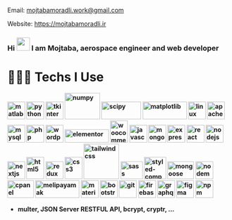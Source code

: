 Email: mojtabamoradli.work@gmail.com

Website:  https://mojtabamoradli.ir


### Hi <img src="https://raw.githubusercontent.com/MartinHeinz/MartinHeinz/master/wave.gif" width="30px"> I am Mojtaba, aerospace engineer and web developer

# 👨🏻‍💻 Techs I Use
<b align="left">
<img src="https://cdn.jsdelivr.net/gh/devicons/devicon/icons/matlab/matlab-original.svg" title="matlab" width="40" height="40"/>
<img src="https://cdn.jsdelivr.net/gh/devicons/devicon/icons/python/python-original.svg" title="python" width="40" height="40"/>
<img src="https://mojtabamoradli.ir/projects/cfm/assets/img/tk.png" alt="tkinter" title="tkinter" width="40" height="40"/>
<img src="https://cdn.jsdelivr.net/gh/devicons/devicon/icons/numpy/numpy-original-wordmark.svg" title="numpy" width="80" height="60"/>
<img src="https://mojtabamoradli.ir/projects/cfm/assets/img/scipy.png" title="scipy" width="90" height="40"/>
<img src="https://mojtabamoradli.ir/projects/cfm/assets/img/mpl.svg" title="matplotlib" width="100" height="40"/>
<img src="https://cdn.jsdelivr.net/gh/devicons/devicon/icons/linux/linux-original.svg" title="linux" width="40" height="40"/>
<img src="https://cdn.jsdelivr.net/gh/devicons/devicon/icons/apache/apache-original.svg" title="apache" width="40" height="40"/>
<img src="https://cdn.jsdelivr.net/gh/devicons/devicon/icons/mysql/mysql-plain-wordmark.svg" title="mysql" width="40" height="40" />
<img src="https://cdn.jsdelivr.net/gh/devicons/devicon/icons/php/php-original.svg" title="php" width="40" height="40"/>
<img src="https://cdn.jsdelivr.net/gh/devicons/devicon/icons/wordpress/wordpress-original.svg" title="wordpress" width="40" height="40"/>
<img src="https://mojtabamoradli.ir/assets/img/elementor.png" alt="elementor" title="elementor" width="100" height="30"/>
<img src="https://cdn.jsdelivr.net/gh/devicons/devicon/icons/woocommerce/woocommerce-plain-wordmark.svg" title="woocommerce" width="40" height="50"/>
<img src="https://cdn.jsdelivr.net/gh/devicons/devicon/icons/javascript/javascript-original.svg" title="javascript" width="40" height="40"/>
<img  src="https://cdn.jsdelivr.net/gh/devicons/devicon/icons/mongodb/mongodb-original.svg" title="mongodb" width="40" height="40"/>
<img src="https://cdn.jsdelivr.net/gh/devicons/devicon/icons/express/express-original.svg" title="express" width="40" height="40"/>
<img src="https://cdn.jsdelivr.net/gh/devicons/devicon/icons/react/react-original.svg" title="react" width="40" height="40"/>
<img src="https://cdn.jsdelivr.net/gh/devicons/devicon/icons/nodejs/nodejs-original.svg" title="nodejs" width="40" height="40"/>
<img src="https://cdn.jsdelivr.net/gh/devicons/devicon/icons/nextjs/nextjs-original-wordmark.svg" title="nextjs" width="40" height="40"/>
<img src="https://cdn.jsdelivr.net/gh/devicons/devicon/icons/html5/html5-original-wordmark.svg" title="html5" width="40" height="50"/>
<img src="https://cdn.jsdelivr.net/gh/devicons/devicon/icons/redux/redux-original.svg" title="redux" width="40" height="40"/>
<img src="https://cdn.jsdelivr.net/gh/devicons/devicon/icons/css3/css3-original-wordmark.svg" title="css3" width="40" height="50"/>
<img src="https://cdn.jsdelivr.net/gh/devicons/devicon/icons/tailwindcss/tailwindcss-original-wordmark.svg" title="tailwindcss" width="80" height="80"/>
<img src="https://cdn.jsdelivr.net/gh/devicons/devicon/icons/sass/sass-original.svg" title="sass" width="50" height="40"/>
<img src="https://mojtabamoradli.ir/assets/img/styled-components.png" title="styled-components" width="50" height="50"/>
<img src="https://mojtabamoradli.ir/assets/img/mongoose.png" title="mongoose" width="60" height="40"/>
<img src="https://mojtabamoradli.ir/assets/img/nodemailer.webp" title="nodemailer" width="40" height="40"/>
<img src="https://mojtabamoradli.ir/assets/img/cpanel.svg" title="cpanel" width="60" height="40"/>
<img src="https://mojtabamoradli.ir/assets/img/melipayamak.png" title="melipayamak" width="100" height="40"/>
<img src="https://cdn.jsdelivr.net/gh/devicons/devicon/icons/materialui/materialui-original.svg" title="materialui" width="40" height="40"/>
<img src="https://cdn.jsdelivr.net/gh/devicons/devicon/icons/bootstrap/bootstrap-original-wordmark.svg" title="bootstrap" width="40" height="40"/>
<img src="https://cdn.jsdelivr.net/gh/devicons/devicon/icons/git/git-original-wordmark.svg" title="git" width="40" height="40"/>
<img src="https://cdn.jsdelivr.net/gh/devicons/devicon/icons/firebase/firebase-plain-wordmark.svg" title="firebase" width="40" height="40"/>
<img src="https://cdn.jsdelivr.net/gh/devicons/devicon/icons/graphql/graphql-plain-wordmark.svg" title="graphql" width="40" height="40"/>
<img src="https://cdn.jsdelivr.net/gh/devicons/devicon/icons/figma/figma-original.svg" title="figma" width="40" height="40"/>
<img src="https://cdn.jsdelivr.net/gh/devicons/devicon/icons/npm/npm-original-wordmark.svg" title="npm" width="40" height="40"/>
          
 + multer, JSON Server RESTFUL API, bcrypt, cryptr, ...
          
<b>
          
